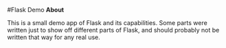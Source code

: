 #Flask Demo
**About**

This is a small demo app of Flask and its capabilities. Some parts were written just to show off different parts of Flask, and should probably not be written that way for any real use.